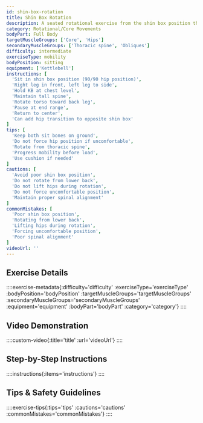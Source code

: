 ```yaml
---
id: shin-box-rotation
title: Shin Box Rotation
description: A seated rotational exercise from the shin box position that improves hip mobility and rotational strength, commonly used in movement preparation and rehabilitation while building core control.
category: Rotational/Core Movements
bodyPart: Full Body
targetMuscleGroups: ['Core', 'Hips']
secondaryMuscleGroups: ['Thoracic spine', 'Obliques']
difficulty: intermediate
exerciseType: mobility
bodyPosition: sitting
equipment: ['Kettlebell']
instructions: [
  'Sit in shin box position (90/90 hip position)',
  'Right leg in front, left leg to side',
  'Hold KB at chest level',
  'Maintain tall spine',
  'Rotate torso toward back leg',
  'Pause at end range',
  'Return to center',
  'Can add hip transition to opposite shin box'
]
tips: [
  'Keep both sit bones on ground',
  'Do not force hip position if uncomfortable',
  'Rotate from thoracic spine',
  'Progress mobility before load',
  'Use cushion if needed'
]
cautions: [
  'Avoid poor shin box position',
  'Do not rotate from lower back',
  'Do not lift hips during rotation',
  'Do not force uncomfortable position',
  'Maintain proper spinal alignment'
]
commonMistakes: [
  'Poor shin box position',
  'Rotating from lower back',
  'Lifting hips during rotation',
  'Forcing uncomfortable position',
  'Poor spinal alignment'
]
videoUrl: ''
---
```


## Exercise Details

::::exercise-metadata{:difficulty='difficulty' :exerciseType='exerciseType' :bodyPosition='bodyPosition' :targetMuscleGroups='targetMuscleGroups' :secondaryMuscleGroups='secondaryMuscleGroups' :equipment='equipment' :bodyPart='bodyPart' :category='category'}
::::

## Video Demonstration

::::custom-video{:title='title' :url='videoUrl'}
::::

## Step-by-Step Instructions

::::instructions{:items='instructions'}
::::

## Tips & Safety Guidelines

::::exercise-tips{:tips='tips' :cautions='cautions' :commonMistakes='commonMistakes'}
::::
